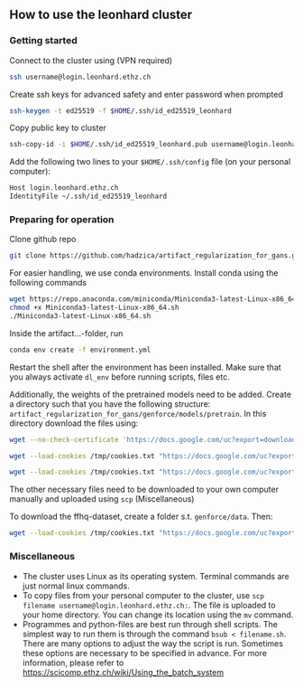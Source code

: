 ## How to use the leonhard cluster

### Getting started

Connect to the cluster using (VPN required)
```bash
ssh username@login.leonhard.ethz.ch
```
Create ssh keys for advanced safety and enter password when prompted
```bash
ssh-keygen -t ed25519 -f $HOME/.ssh/id_ed25519_leonhard
```
Copy public key to cluster
```bash
ssh-copy-id -i $HOME/.ssh/id_ed25519_leonhard.pub username@login.leonhard.ethz.ch
```
Add the following two lines to your `$HOME/.ssh/config` file (on your personal computer):
```bash
Host login.leonhard.ethz.ch
IdentityFile ~/.ssh/id_ed25519_leonhard
```

### Preparing for operation

Clone github repo
```bash
git clone https://github.com/hadzica/artifact_regularization_for_gans.git
```

For easier handling, we use conda environments. Install conda using the following commands
```bash
wget https://repo.anaconda.com/miniconda/Miniconda3-latest-Linux-x86_64.sh
chmod +x Miniconda3-latest-Linux-x86_64.sh
./Miniconda3-latest-Linux-x86_64.sh
```
Inside the artifact...-folder, run
```bash
conda env create -f environment.yml
```
Restart the shell after the environment has been installed. Make sure that you always activate `dl_env` before running scripts, files etc.

Additionally, the weights of the pretrained models need to be added. Create a directory such that you have the following structure: `artifact_regularization_for_gans/genforce/models/pretrain`. In this directory download the files using:

```bash
wget --no-check-certificate 'https://docs.google.com/uc?export=download&id=18hkGLc_0WxzQvnQiU2NDy5Q9P5N3EBtX' -O vgg16.pth
```
```bash
wget --load-cookies /tmp/cookies.txt "https://docs.google.com/uc?export=download&confirm=$(wget --quiet --save-cookies /tmp/cookies.txt --keep-session-cookies --no-check-certificate 'https://docs.google.com/uc?export=download&id=1hOszkKUp1faDgMpxSg_HNl4pxDM2ALOd' -O- | sed -rn 's/.*confirm=([0-9A-Za-z_]+).*/\1\n/p')&id=1hOszkKUp1faDgMpxSg_HNl4pxDM2ALOd" -O styleganinv_ffhq256_encoder.pth && rm -rf /tmp/cookies.txt
```
```bash
wget --load-cookies /tmp/cookies.txt "https://docs.google.com/uc?export=download&confirm=$(wget --quiet --save-cookies /tmp/cookies.txt --keep-session-cookies --no-check-certificate 'https://docs.google.com/uc?export=download&id=1Dz7AnbhPfHVMIBQTWoSqiCWhqJWq-8_C' -O- | sed -rn 's/.*confirm=([0-9A-Za-z_]+).*/\1\n/p')&id=1Dz7AnbhPfHVMIBQTWoSqiCWhqJWq-8_C" -O styleganinv_ffhq256_generator.pth && rm -rf /tmp/cookies.txt
```
The other necessary files need to be downloaded to your own computer manually and uploaded using `scp` (Miscellaneous)

To download the ffhq-dataset, create a folder s.t. `genforce/data`. Then:
```bash
wget --load-cookies /tmp/cookies.txt "https://docs.google.com/uc?export=download&confirm=$(wget --quiet --save-cookies /tmp/cookies.txt --keep-session-cookies --no-check-certificate 'https://docs.google.com/uc?export=download&id=1wejdbBYespDiLLudtyiMHz_zqt0tPIot' -O- | sed -rn 's/.*confirm=([0-9A-Za-z_]+).*/\1\n/p')&id=1wejdbBYespDiLLudtyiMHz_zqt0tPIot" -O ffhq.zip && rm -rf /tmp/cookies.txt
```


### Miscellaneous

* The cluster uses Linux as its operating system. Terminal commands are just normal linux commands.
* To copy files from your personal computer to the cluster, use `scp filename username@login.leonhard.ethz.ch:`. The file is uploaded to your home directory. You can change its location using the `mv` command.
* Programmes and python-files are best run through shell scripts. The simplest way to run them is through the command `bsub < filename.sh`. There are many options to adjust the way the script is run. Sometimes these options are necessary to be specified in advance. For more information, please refer to https://scicomp.ethz.ch/wiki/Using_the_batch_system
